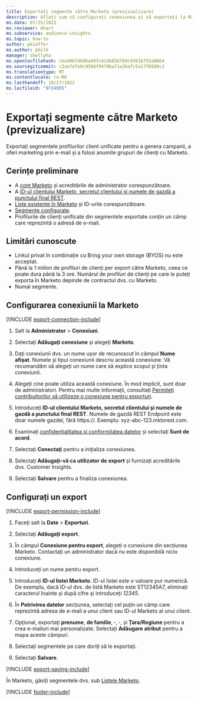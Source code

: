```yaml
---
title: Exportați segmente către Marketo (previzualizare)
description: Aflați cum să configurați conexiunea și să exportați la Marketo.
ms.date: 07/25/2022
ms.reviewer: mhart
ms.subservice: audience-insights
ms.topic: how-to
author: pkieffer
ms.author: philk
manager: shellyha
ms.openlocfilehash: cba40b74b86a40fc41db856760c9361b755a8864
ms.sourcegitcommit: c3ae7e7e0c9566f9479ba71a26afc5a17fb589c2
ms.translationtype: MT
ms.contentlocale: ro-RO
ms.lasthandoff: 10/27/2022
ms.locfileid: "9724955"
---
```

# <a name="export-segments-to-marketo-preview"></a>Exportați segmente către Marketo (previzualizare)

Exportați segmentele profilurilor client unificate pentru a genera campanii, a oferi marketing prin e-mail și a folosi anumite grupuri de clienți cu Marketo.

## <a name="prerequisites"></a>Cerințe preliminare

- A [cont Marketo](https://login.marketo.com/) și acreditările de administrator corespunzătoare.
- A [ID-ul clientului Marketo, secretul clientului și numele de gazdă a punctului final REST](https://developers.marketo.com/rest-api/authentication/).
- [Liste existente în Marketo](https://docs.marketo.com/display/public/DOCS/Understanding+Static+Lists) și ID-urile corespunzătoare.
- [Segmente configurate](segments.md).
- Profilurile de clienți unificate din segmentele exportate conțin un câmp care reprezintă o adresă de e-mail.

## <a name="known-limitations"></a>Limitări cunoscute

- Linkul privat în combinație cu Bring your own storage (BYOS) nu este acceptat.
- Până la 1 milion de profiluri de clienți per export către Marketo, ceea ce poate dura până la 3 ore. Numărul de profiluri de clienți pe care le puteți exporta în Marketo depinde de contractul dvs. cu Marketo.
- Numai segmente.

## <a name="set-up-connection-to-marketo"></a>Configurarea conexiunii la Marketo

[!INCLUDE [export-connection-include](includes/export-connection-admn.md)]

1. Salt la **Administrator** > **Conexiuni**.

1. Selectați **Adăugați conexiune** și alegeți **Marketo**.

1. Dați conexiunii dvs. un nume ușor de recunoscut în câmpul **Nume afișat**. Numele și tipul conexiunii descriu această conexiune. Vă recomandăm să alegeți un nume care să explice scopul și ținta conexiunii.

1. Alegeți cine poate utiliza această conexiune. În mod implicit, sunt doar de administratori. Pentru mai multe informații, consultați [Permiteți contribuitorilor să utilizeze o conexiune pentru exporturi](connections.md#allow-contributors-to-use-a-connection-for-exports).

1. Introduceți **ID-ul clientului Marketo, secretul clientului și numele de gazdă a punctului final REST**. Numele de gazdă REST Endpoint este doar numele gazdei, fără https://. Exemplu: xyz-abc-123.mktorest.com.

1. Examinați [confidențialitatea și conformitatea datelor](connections.md#data-privacy-and-compliance) și selectați **Sunt de acord**.

1. Selectați **Conectați** pentru a inițializa conexiunea.

1. Selectați **Adăugați-vă ca utilizator de export** și furnizați acreditările dvs. Customer Insights.

1. Selectați **Salvare** pentru a finaliza conexiunea.

## <a name="configure-an-export"></a>Configurați un export

[!INCLUDE [export-permission-include](includes/export-permission.md)]

1. Faceți salt la **Date** > **Exporturi**.

1. Selectați **Adăugați export**.

1. În câmpul **Conexiune pentru export**, alegeți o conexiune din secțiunea Marketo. Contactați un administrator dacă nu este disponibilă nicio conexiune.

1. Introduceți un nume pentru export.

1. Introduceți **ID-ul listei Marketo**. ID-ul listei este o valoare pur numerică. De exemplu, dacă ID-ul dvs. de listă Marketo este ST12345A7, eliminați caracterul înainte și după cifre și introduceți *12345*.

1. În **Potrivirea datelor** secțiunea, selectați cel puțin un câmp care reprezintă adresa de e-mail a unui client sau ID-ul Marketo al unui client.

1. Opțional, exportați **prenume**, **de familie**, **·**, **·**, și **Țara/Regiune** pentru a crea e-mailuri mai personalizate. Selectați **Adăugare atribut** pentru a mapa aceste câmpuri.

1. Selectați segmentele pe care doriți să le exportați.

1. Selectați **Salvare**.

[!INCLUDE [export-saving-include](includes/export-saving.md)]

În Marketo, găsiți segmentele dvs. sub [Listele Marketo](https://docs.marketo.com/display/public/DOCS/Understanding+Static+Lists).

[!INCLUDE [footer-include](includes/footer-banner.md)]
